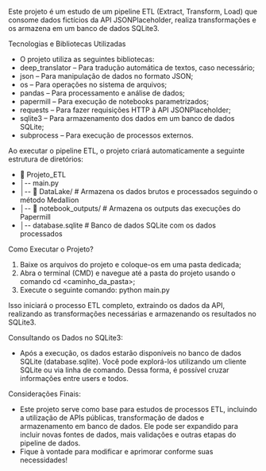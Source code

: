 Este projeto é um estudo de um pipeline ETL (Extract, Transform, Load) que consome dados fictícios da API JSONPlaceholder, realiza transformações e os armazena em um banco de dados SQLite3.

Tecnologias e Bibliotecas Utilizadas
* O projeto utiliza as seguintes bibliotecas:
* deep_translator – Para tradução automática de textos, caso necessário;
* json – Para manipulação de dados no formato JSON;
* os – Para operações no sistema de arquivos;
* pandas – Para processamento e análise de dados;
* papermill – Para execução de notebooks parametrizados;
* requests – Para fazer requisições HTTP à API JSONPlaceholder;
* sqlite3 – Para armazenamento dos dados em um banco de dados SQLite;
* subprocess – Para execução de processos externos.

Ao executar o pipeline ETL, o projeto criará automaticamente a seguinte estrutura de diretórios:
* 📂 Projeto_ETL
* │-- main.py
* │-- 📂 DataLake/          # Armazena os dados brutos e processados seguindo o método Medallion
* │-- 📂 notebook_outputs/  # Armazena os outputs das execuções do Papermill
* │-- database.sqlite       # Banco de dados SQLite com os dados processados

Como Executar o Projeto?
1. Baixe os arquivos do projeto e coloque-os em uma pasta dedicada;
2. Abra o terminal (CMD) e navegue até a pasta do projeto usando o comando cd <caminho_da_pasta>;
3. Execute o seguinte comando: python main.py

Isso iniciará o processo ETL completo, extraindo os dados da API, realizando as transformações necessárias e armazenando os resultados no SQLite3.

Consultando os Dados no SQLite3:
* Após a execução, os dados estarão disponíveis no banco de dados SQLite (database.sqlite). Você pode explorá-los utilizando um cliente SQLite ou via linha de comando. Dessa forma, é possível cruzar informações entre users e todos.

Considerações Finais:
* Este projeto serve como base para estudos de processos ETL, incluindo a utilização de APIs públicas, transformação de dados e armazenamento em banco de dados. Ele pode ser expandido para incluir novas fontes de dados, mais validações e outras etapas do pipeline de dados.
* Fique à vontade para modificar e aprimorar conforme suas necessidades!
